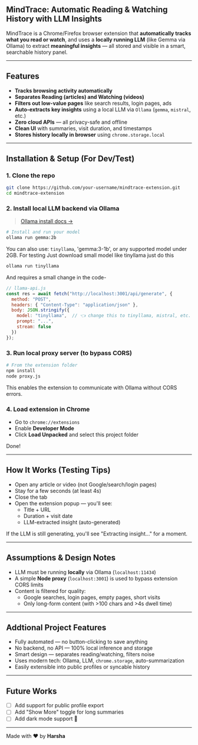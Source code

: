 
## MindTrace: Automatic Reading & Watching History with LLM Insights

MindTrace is a Chrome/Firefox browser extension that **automatically tracks what you read or watch**, and uses a **locally running LLM** (like Gemma via Ollama) to extract **meaningful insights** — all stored and visible in a smart, searchable history panel.

---

##  Features

-  **Tracks browsing activity automatically**
-  **Separates Reading (articles) and Watching (videos)**
-  **Filters out low-value pages** like search results, login pages, ads
-  **Auto-extracts key insights** using a local LLM via `Ollama` (`gemma`, `mistral`, etc.)
-  **Zero cloud APIs** — all privacy-safe and offline
-  **Clean UI** with summaries, visit duration, and timestamps
-  **Stores history locally in browser** using `chrome.storage.local`

---

##  Installation & Setup (For Dev/Test)

### 1. Clone the repo

```bash
git clone https://github.com/your-username/mindtrace-extension.git
cd mindtrace-extension
```

### 2. Install local LLM backend via Ollama

> [Ollama install docs →](https://ollama.com)

```bash
# Install and run your model
ollama run gemma:2b
```

You can also use: `tinyllama`, 'gemma:3-1b', or any supported model under 2GB.
For testing Just download small model like tinyllama
just do this
```bash
ollama run tinyllama
```
And requires a small change in the code-
```js
// llama-api.js
const res = await fetch("http://localhost:3001/api/generate", {
  method: "POST",
  headers: { "Content-Type": "application/json" },
  body: JSON.stringify({
    model: "tinyllama",  // 👈 change this to tinyllama, mistral, etc.
    prompt: "...",
    stream: false
  })
});
```

### 3. Run local proxy server (to bypass CORS)

```bash
# From the extension folder
npm install
node proxy.js
```

This enables the extension to communicate with Ollama without CORS errors.

### 4. Load extension in Chrome

- Go to `chrome://extensions`
- Enable **Developer Mode**
- Click **Load Unpacked** and select this project folder

Done!

---

##  How It Works (Testing Tips)

- Open any article or video (not Google/search/login pages)
- Stay for a few seconds (at least 4s)
- Close the tab
- Open the extension popup — you'll see:
  - Title + URL  
  - Duration + visit date  
  -  LLM-extracted insight (auto-generated)

If the LLM is still generating, you'll see "Extracting insight…" for a moment.

---

##  Assumptions & Design Notes

- LLM must be running **locally** via Ollama (`localhost:11434`)
- A simple **Node proxy** (`localhost:3001`) is used to bypass extension CORS limits
- Content is filtered for quality:
  -  Google searches, login pages, empty pages, short visits
  -  Only long-form content (with >100 chars and >4s dwell time)

---

##   Addtional Project Features

-  Fully automated — no button-clicking to save anything
-  No backend, no API — 100% local inference and storage
-  Smart design — separates reading/watching, filters noise
-  Uses modern tech: Ollama, LLM, `chrome.storage`, auto-summarization
-  Easily extensible into public profiles or syncable history

---

## Future Works

- [ ] Add support for public profile export
- [ ] Add "Show More" toggle for long summaries
- [ ] Add dark mode support 🌙

---

Made with ❤️ by **Harsha**
